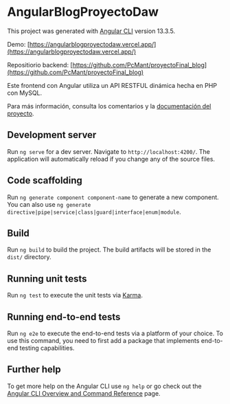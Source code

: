 # AngularBlogProyectoDaw

This project was generated with [Angular CLI](https://github.com/angular/angular-cli) version 13.3.5.

Demo: [https://angularblogproyectodaw.vercel.app/](https://angularblogproyectodaw.vercel.app/)

Repositiorio backend: [https://github.com/PcMant/proyectoFinal_blog](https://github.com/PcMant/proyectoFinal_blog)

Este frontend con Angular utiliza un API RESTFUL dinámica hecha en PHP con MySQL.

Para más información, consulta los comentarios y la [documentación del proyecto](https://archive.org/details/memoriasProyectoFinalDAW_JuanMolinaGomez).
## Development server

Run `ng serve` for a dev server. Navigate to `http://localhost:4200/`. The application will automatically reload if you change any of the source files.

## Code scaffolding

Run `ng generate component component-name` to generate a new component. You can also use `ng generate directive|pipe|service|class|guard|interface|enum|module`.

## Build

Run `ng build` to build the project. The build artifacts will be stored in the `dist/` directory.

## Running unit tests

Run `ng test` to execute the unit tests via [Karma](https://karma-runner.github.io).

## Running end-to-end tests

Run `ng e2e` to execute the end-to-end tests via a platform of your choice. To use this command, you need to first add a package that implements end-to-end testing capabilities.

## Further help

To get more help on the Angular CLI use `ng help` or go check out the [Angular CLI Overview and Command Reference](https://angular.io/cli) page.
